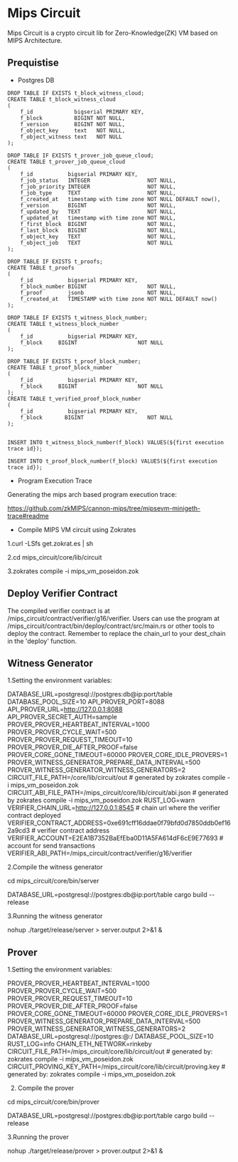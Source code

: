 # Mips Circuit

Mips Circuit is a crypto circuit lib for Zero-Knowledge(ZK) VM based on MIPS Architecture. 

## Prequistise

- Postgres DB

```
DROP TABLE IF EXISTS t_block_witness_cloud;
CREATE TABLE t_block_witness_cloud
(
    f_id             bigserial PRIMARY KEY,
    f_block          BIGINT NOT NULL,
    f_version        BIGINT NOT NULL,
    f_object_key     text   NOT NULL,
    f_object_witness text   NOT NULL
);

DROP TABLE IF EXISTS t_prover_job_queue_cloud;
CREATE TABLE t_prover_job_queue_cloud
(
    f_id           bigserial PRIMARY KEY,
    f_job_status   INTEGER                  NOT NULL,
    f_job_priority INTEGER                  NOT NULL,
    f_job_type     TEXT                     NOT NULL,
    f_created_at   timestamp with time zone NOT NULL DEFAULT now(),
    f_version      BIGINT                   NOT NULL,
    f_updated_by   TEXT                     NOT NULL,
    f_updated_at   timestamp with time zone NOT NULL,
    f_first_block  BIGINT                   NOT NULL,
    f_last_block   BIGINT                   NOT NULL,
    f_object_key   TEXT                     NOT NULL,
    f_object_job   TEXT                     NOT NULL
);

DROP TABLE IF EXISTS t_proofs;
CREATE TABLE t_proofs
(
    f_id           bigserial PRIMARY KEY,
    f_block_number BIGINT                   NOT NULL,
    f_proof        jsonb                    NOT NULL,
    f_created_at   TIMESTAMP with time zone NOT NULL DEFAULT now()
);

DROP TABLE IF EXISTS t_witness_block_number;
CREATE TABLE t_witness_block_number
(
    f_id           bigserial PRIMARY KEY,
    f_block     BIGINT                   NOT NULL
);

DROP TABLE IF EXISTS t_proof_block_number;
CREATE TABLE t_proof_block_number
(
    f_id           bigserial PRIMARY KEY,
    f_block     BIGINT                   NOT NULL
);
CREATE TABLE t_verified_proof_block_number
(
    f_id           bigserial PRIMARY KEY,
    f_block       BIGINT                    NOT NULL
);


INSERT INTO t_witness_block_number(f_block) VALUES(${first execution trace id});

INSERT INTO t_proof_block_number(f_block) VALUES(${first execution trace id});
```  

- Program Execution Trace

Generating the mips arch based program execution trace:

https://github.com/zkMIPS/cannon-mips/tree/mipsevm-minigeth-trace#readme

- Compile MIPS VM circuit using Zokrates 

1.curl -LSfs get.zokrat.es | sh

2.cd mips_circuit/core/lib/circuit

3.zokrates compile -i mips_vm_poseidon.zok

## Deploy Verifier Contract
The compiled verifier contract is at /mips_circuit/contract/verifier/g16/verifier.
Users can use the program at /mips_circuit/contract/bin/deploy/contract/src/main.rs or other tools to deploy the contract.
Remember to replace the chain_url to your dest_chain in the 'deploy' function.


## Witness Generator

1.Setting the environment variables:

DATABASE_URL=postgresql://postgres:db@ip:port/table
DATABASE_POOL_SIZE=10
API_PROVER_PORT=8088
API_PROVER_URL=http://127.0.0.1:8088
API_PROVER_SECRET_AUTH=sample
PROVER_PROVER_HEARTBEAT_INTERVAL=1000
PROVER_PROVER_CYCLE_WAIT=500
PROVER_PROVER_REQUEST_TIMEOUT=10
PROVER_PROVER_DIE_AFTER_PROOF=false
PROVER_CORE_GONE_TIMEOUT=60000
PROVER_CORE_IDLE_PROVERS=1
PROVER_WITNESS_GENERATOR_PREPARE_DATA_INTERVAL=500
PROVER_WITNESS_GENERATOR_WITNESS_GENERATORS=2
CIRCUIT_FILE_PATH=/core/lib/circuit/out # generated by zokrates compile -i mips_vm_poseidon.zok
CIRCUIT_ABI_FILE_PATH=/mips_circuit/core/lib/circuit/abi.json # generated by zokrates compile -i mips_vm_poseidon.zok
RUST_LOG=warn
VERIFIER_CHAIN_URL=http://127.0.0.1:8545 # chain url where the verifier contract deployed
VERIFIER_CONTRACT_ADDRESS=0xe691cff16ddae0f79bfd0d7850ddb0ef162a9cd3 # verifier contract address
VERIFIER_ACCOUNT=E2EA1B7352BaEfEba0D11A5FA614dF6cE9E77693 # account for send transactions
VERIFIER_ABI_PATH=/mips_circuit/contract/verifier/g16/verifier

2.Compile the witness generator

cd mips_circuit/core/bin/server

DATABASE_URL=postgresql://postgres:db@ip:port/table cargo build --release 

3.Running the witness generator

nohup ./target/release/server > server.output 2>&1 &

## Prover

1.Setting the environment variables:

PROVER_PROVER_HEARTBEAT_INTERVAL=1000
PROVER_PROVER_CYCLE_WAIT=500
PROVER_PROVER_REQUEST_TIMEOUT=10
PROVER_PROVER_DIE_AFTER_PROOF=false
PROVER_CORE_GONE_TIMEOUT=60000
PROVER_CORE_IDLE_PROVERS=1
PROVER_WITNESS_GENERATOR_PREPARE_DATA_INTERVAL=500
PROVER_WITNESS_GENERATOR_WITNESS_GENERATORS=2
DATABASE_URL=postgresql://postgres:<db>@<ip>:<port>/<table>
DATABASE_POOL_SIZE=10
RUST_LOG=info
CHAIN_ETH_NETWORK=rinkeby
CIRCUIT_FILE_PATH=/mips_circuit/core/lib/circuit/out # generated by: zokrates compile -i mips_vm_poseidon.zok
CIRCUIT_PROVING_KEY_PATH=/mips_circuit/core/lib/circuit/proving.key # generated by: zokrates compile -i mips_vm_poseidon.zok

2. Compile the prover 

cd mips_circuit/core/bin/prover

DATABASE_URL=postgresql://postgres:db@ip:port/table cargo build --release

3.Running the prover

nohup ./target/release/prover > prover.output 2>&1 &